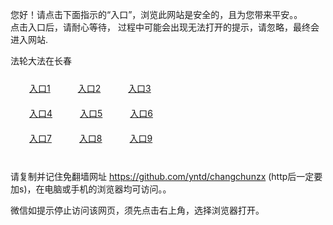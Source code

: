 您好！请点击下面指示的“入口”，浏览此网站是安全的，且为您带来平安。。 <br/>
点击入口后，请耐心等待， 过程中可能会出现无法打开的提示，请忽略，最终会进入网站. </br>

法轮大法在长春<br/>
<div style="padding:10px"><a style="margin:20px" target="_blank" href="https://d1tv6wp9uguq4z.cloudfront.net/2Qpsp?ibjkx" id="ccLink1" rel="nofollow">入口1</a> <a target="_blank" style="margin:20px" href="https://d21viwja54e850.cloudfront.net/2Qpsp?mtqswqen" id="ccLink2" rel="nofollow">入口2</a> <a style="margin:20px" target="_blank" href="https://d28z3wzc2ca6lj.cloudfront.net/2Qpsp?wbfvrujj" id="ccLink3" rel="nofollow">入口3</a></div>

<div style="padding:10px" ><a style="margin:20px" target="_blank" href="https://d1tv6wp9uguq4z.cloudfront.net/2Qpsp?ibjkx" id="ccLink4" rel="nofollow">入口4</a> <a style="margin:20px" href="https://d21viwja54e850.cloudfront.net/2Qpsp?mtqswqen" target="_blank" id="ccLink5" rel="nofollow">入口5</a> <a style="margin:20px" href="https://d28z3wzc2ca6lj.cloudfront.net/2Qpsp?wbfvrujj" target="_blank" id="ccLink6" rel="nofollow">入口6</a></div>

<div style="padding:10px"><a style="margin:20px" target="_blank" href="https://d1tv6wp9uguq4z.cloudfront.net/2Qpsp?ibjkx" id="ccLink7" rel="nofollow">入口7</a> <a style="margin:20px" href="https://d21viwja54e850.cloudfront.net/2Qpsp?mtqswqen" target="_blank" id="ccLink8" rel="nofollow">入口8</a> <a style="margin:20px" target="_blank" href="https://d28z3wzc2ca6lj.cloudfront.net/2Qpsp?wbfvrujj" id="ccLink9" rel="nofollow">入口9</a></div>

<br/>



请复制并记住免翻墙网址 https://github.com/yntd/changchunzx (http后一定要加s)，在电脑或手机的浏览器均可访问。。<br/>

微信如提示停止访问该网页，须先点击右上角，选择浏览器打开。
